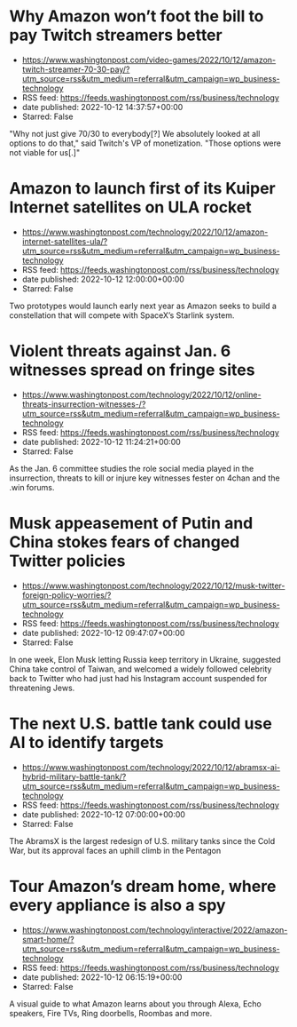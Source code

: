 # Why Amazon won’t foot the bill to pay Twitch streamers better
 - https://www.washingtonpost.com/video-games/2022/10/12/amazon-twitch-streamer-70-30-pay/?utm_source=rss&utm_medium=referral&utm_campaign=wp_business-technology
 - RSS feed: https://feeds.washingtonpost.com/rss/business/technology
 - date published: 2022-10-12 14:37:57+00:00
 - Starred: False

"Why not just give 70/30 to everybody[?] We absolutely looked at all options to do that," said Twitch's VP of monetization. "Those options were not viable for us[.]"

# Amazon to launch first of its Kuiper Internet satellites on ULA rocket
 - https://www.washingtonpost.com/technology/2022/10/12/amazon-internet-satellites-ula/?utm_source=rss&utm_medium=referral&utm_campaign=wp_business-technology
 - RSS feed: https://feeds.washingtonpost.com/rss/business/technology
 - date published: 2022-10-12 12:00:00+00:00
 - Starred: False

Two prototypes would launch early next year as Amazon seeks to build a constellation that will compete with SpaceX’s Starlink system.

# Violent threats against Jan. 6 witnesses spread on fringe sites
 - https://www.washingtonpost.com/technology/2022/10/12/online-threats-insurrection-witnesses-/?utm_source=rss&utm_medium=referral&utm_campaign=wp_business-technology
 - RSS feed: https://feeds.washingtonpost.com/rss/business/technology
 - date published: 2022-10-12 11:24:21+00:00
 - Starred: False

As the Jan. 6 committee studies the role social media played in the insurrection, threats to kill or injure key witnesses fester on 4chan and the .win forums.

# Musk appeasement of Putin and China stokes fears of changed Twitter policies
 - https://www.washingtonpost.com/technology/2022/10/12/musk-twitter-foreign-policy-worries/?utm_source=rss&utm_medium=referral&utm_campaign=wp_business-technology
 - RSS feed: https://feeds.washingtonpost.com/rss/business/technology
 - date published: 2022-10-12 09:47:07+00:00
 - Starred: False

In one week, Elon Musk letting Russia keep territory in Ukraine, suggested China take control of Taiwan, and welcomed a widely followed celebrity back to Twitter who had just had his Instagram account suspended for threatening Jews.

# The next U.S. battle tank could use AI to identify targets
 - https://www.washingtonpost.com/technology/2022/10/12/abramsx-ai-hybrid-military-battle-tank/?utm_source=rss&utm_medium=referral&utm_campaign=wp_business-technology
 - RSS feed: https://feeds.washingtonpost.com/rss/business/technology
 - date published: 2022-10-12 07:00:00+00:00
 - Starred: False

The AbramsX is the largest redesign of U.S. military tanks since the Cold War, but its approval faces an uphill climb in the Pentagon

# Tour Amazon’s dream home, where every appliance is also a spy
 - https://www.washingtonpost.com/technology/interactive/2022/amazon-smart-home/?utm_source=rss&utm_medium=referral&utm_campaign=wp_business-technology
 - RSS feed: https://feeds.washingtonpost.com/rss/business/technology
 - date published: 2022-10-12 06:15:19+00:00
 - Starred: False

A visual guide to what Amazon learns about you through Alexa, Echo speakers, Fire TVs, Ring doorbells, Roombas and more.
